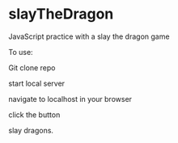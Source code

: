# slayTheDragon
JavaScript practice with a slay the dragon game

To use:

Git clone repo

start local server

navigate to localhost in your browser

click the button

slay dragons.
